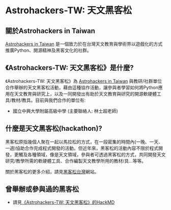 # Astrohackers-TW: 天文黑客松
## 關於Astrohackers in Taiwan
[Astrohackers in Taiwan](https://github.com/Astrohackers-TW) 是一個致力於在台灣天文教育與學術界以遊戲化的方式推廣Python、開源精神及黑客文化的社群。

## 《Astrohackers-TW: 天文黑客松》是什麼?
《Astrohackers-TW: 天文黑客松》為 [Astrohackers in Taiwan](https://github.com/Astrohackers-TW) 與教研/社群單位合作舉辦的天文黑客松活動，藉由這種協作活動，讓參與者學習如何將Python應用在天文教育與研究上，以及一同開發出有助於天文教育與研究的開源軟硬體工具/教材/教具。目前與我們合作的單位有:
* 國立中興大學附屬高級中學 (主要聯絡人: 林士超老師)


## 什麼是天文黑客松(hackathon)?
黑客松原指幾個人聚在一起以馬拉松的方式，在一段密集的時間內(一晚、一天、一週)協助合作完成程式開發的活動。但近年來，黑客松的活動內容不限於程式開發，更觸及各種領域，像是天文領域，參與者可透過黑客松的方式，共同開發天文研究/教學所需的軟硬體工具、合作編製天文教學所用的教材/具...等等。

關於黑客松的更多介紹，請見[黑客松台灣](https://hackathon.tw/)網站。

## 曾舉辦或參與過的黑客松
* 請見[《Astrohackers-TW: 天文黑客松》的HackMD](https://hackmd.io/c/HJ1xEMrGW)
